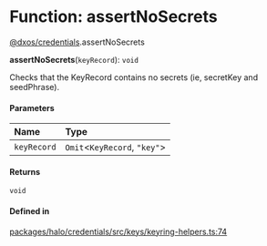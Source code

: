 # Function: assertNoSecrets

[@dxos/credentials](../modules/dxos_credentials.md).assertNoSecrets

**assertNoSecrets**(`keyRecord`): `void`

Checks that the KeyRecord contains no secrets (ie, secretKey and seedPhrase).

#### Parameters

| Name | Type |
| :------ | :------ |
| `keyRecord` | `Omit`<`KeyRecord`, ``"key"``\> |

#### Returns

`void`

#### Defined in

[packages/halo/credentials/src/keys/keyring-helpers.ts:74](https://github.com/dxos/dxos/blob/db8188dae/packages/halo/credentials/src/keys/keyring-helpers.ts#L74)
